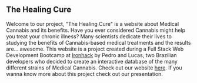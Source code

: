 ## The Healing Cure
Welcome to our project, "The Healing Cure" is a website about Medical Cannabis and its benefits.
Have you ever considered Cannabis might help you treat your chronic illness? Many scientists dedicate their lives to studying the benefits of Cannabis-based medical treatments and the results are... awesome. This website is a project created during a Full Stack Web Development Bootcamp at  [Ironhack](https://www.ironhack.com/) by Pedro and Lucas, two Brazilian developers who decided to create an interactive database of the many different strains of Medical Cannabis.
Check out our website [here](https://thehealingcure.netlify.app).
If you wanna know more about this project check out our presentation.